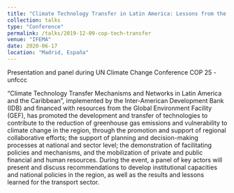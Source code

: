 ```yaml
---
title: "Climate Technology Transfer in Latin America: Lessons from the Transport Sector"
collection: talks
type: "Conference"
permalink: /talks/2019-12-09-cop-tech-transfer
venue: "IFEMA"
date: 2020-06-17
location: "Madrid, España"
---
```

Presentation and panel during UN Climate Change Conference COP 25 - unfccc

“Climate Technology Transfer Mechanisms and Networks in Latin America and the Caribbean”, implemented by the Inter-American Development Bank (IDB) and financed with resources from the Global Environment Facility (GEF), has promoted the development and transfer of technologies to contribute to the reduction of greenhouse gas emissions and vulnerability to climate change in the region, through the promotion and support of regional collaborative efforts; the support of planning and decision-making processes at national and sector level; the demonstration of facilitating policies and mechanisms, and the mobilization of private and public financial and human resources. During the event, a panel of key actors will present and discuss recommendations to develop institutional capacities and national policies in the region, as well as the results and lessons learned for the transport sector.
